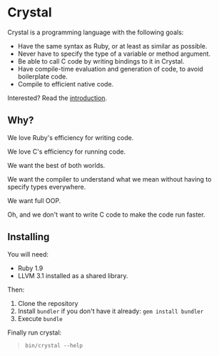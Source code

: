 Crystal
=======

Crystal is a programming language with the following goals:

* Have the same syntax as Ruby, or at least as similar as possible.
* Never have to specify the type of a variable or method argument.
* Be able to call C code by writing bindings to it in Crystal.
* Have compile-time evaluation and generation of code, to avoid boilerplate code.
* Compile to efficient native code.

Interested? Read the [introduction](https://github.com/manastech/crystal/wiki/Introduction).

Why?
----

We love Ruby's efficiency for writing code.

We love C's efficiency for running code.

We want the best of both worlds.

We want the compiler to understand what we mean without having to specify types everywhere.

We want full OOP.

Oh, and we don't want to write C code to make the code run faster.

Installing
----------

You will need:

* Ruby 1.9
* LLVM 3.1 installed as a shared library.

Then:

1. Clone the repository
1. Install `bundler` if you don't have it already: `gem install bundler`
1. Execute `bundle`

Finally run crystal:

> `bin/crystal --help`
